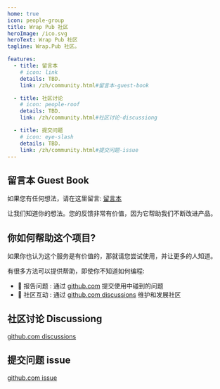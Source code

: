```yaml
---
home: true
icon: people-group
title: Wrap Pub 社区
heroImage: /ico.svg
heroText: Wrap Pub 社区
tagline: Wrap.Pub 社区。

features:
  - title: 留言本
    # icon: link
    details: TBD. 
    link: /zh/community.html#留言本-guest-book

  - title: 社区讨论
    # icon: people-roof
    details: TBD.
    link: /zh/community.html#社区讨论-discussiong

  - title: 提交问题
    # icon: eye-slash
    details: TBD. 
    link: /zh/community.html#提交问题-issue
---
```


## 留言本 Guest Book
如果您有任何想法，请在这里留言: [留言本](https://github.com/WrapPub/WrapPubWeb/discussions/1)

让我们知道你的想法。您的反馈非常有价值，因为它帮助我们不断改进产品。

## 你如何帮助这个项目?
如果你也认为这个服务是有价值的，那就请您尝试使用，并让更多的人知道。

有很多方法可以提供帮助，即使你不知道如何编程:  
- 🐛 报告问题 : 通过 [github.com](https://github.com/WrapPub/WrapPubWeb/issues)  提交使用中碰到的问题 
- 📆 社区互动 : 通过 [github.com discussions](https://github.com/WrapPub/WrapPubWeb/discussions) 维护和发展社区 


## 社区讨论 Discussiong
[github.com discussions](https://github.com/WrapPub/WrapPubWeb/discussions)

## 提交问题 issue
[github.com issue](https://github.com/WrapPub/WrapPubWeb/issues)
